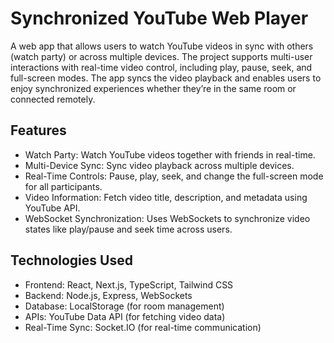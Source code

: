 # Synchronized YouTube Web Player

A web app that allows users to watch YouTube videos in sync with others (watch party) or across multiple devices. The project supports multi-user interactions with real-time video control, including play, pause, seek, and full-screen modes. The app syncs the video playback and enables users to enjoy synchronized experiences whether they’re in the same room or connected remotely.

## Features

- Watch Party: Watch YouTube videos together with friends in real-time.
- Multi-Device Sync: Sync video playback across multiple devices.
- Real-Time Controls: Pause, play, seek, and change the full-screen mode for all participants.
- Video Information: Fetch video title, description, and metadata using YouTube API.
- WebSocket Synchronization: Uses WebSockets to synchronize video states like play/pause and seek time across users.


## Technologies Used
- Frontend: React, Next.js, TypeScript, Tailwind CSS
- Backend: Node.js, Express, WebSockets
- Database: LocalStorage (for room management)
- APIs: YouTube Data API (for fetching video data)
- Real-Time Sync: Socket.IO (for real-time communication)